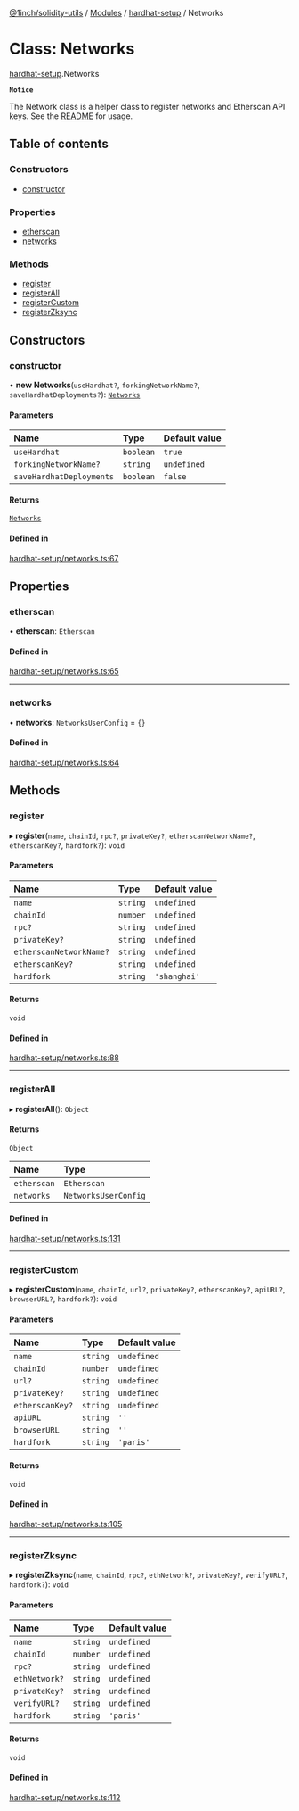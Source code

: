 [@1inch/solidity-utils](../README.md) / [Modules](../modules.md) / [hardhat-setup](../modules/hardhat_setup.md) / Networks

# Class: Networks

[hardhat-setup](../modules/hardhat_setup.md).Networks

**`Notice`**

The Network class is a helper class to register networks and Etherscan API keys.
See the [README](https://github.com/1inch/solidity-utils/tree/master/hardhat-setup/README.md) for usage.

## Table of contents

### Constructors

- [constructor](hardhat_setup.Networks.md#constructor)

### Properties

- [etherscan](hardhat_setup.Networks.md#etherscan)
- [networks](hardhat_setup.Networks.md#networks)

### Methods

- [register](hardhat_setup.Networks.md#register)
- [registerAll](hardhat_setup.Networks.md#registerall)
- [registerCustom](hardhat_setup.Networks.md#registercustom)
- [registerZksync](hardhat_setup.Networks.md#registerzksync)

## Constructors

### constructor

• **new Networks**(`useHardhat?`, `forkingNetworkName?`, `saveHardhatDeployments?`): [`Networks`](hardhat_setup.Networks.md)

#### Parameters

| Name | Type | Default value |
| :------ | :------ | :------ |
| `useHardhat` | `boolean` | `true` |
| `forkingNetworkName?` | `string` | `undefined` |
| `saveHardhatDeployments` | `boolean` | `false` |

#### Returns

[`Networks`](hardhat_setup.Networks.md)

#### Defined in

[hardhat-setup/networks.ts:67](https://github.com/1inch/solidity-utils/blob/c062712/hardhat-setup/networks.ts#L67)

## Properties

### etherscan

• **etherscan**: `Etherscan`

#### Defined in

[hardhat-setup/networks.ts:65](https://github.com/1inch/solidity-utils/blob/c062712/hardhat-setup/networks.ts#L65)

___

### networks

• **networks**: `NetworksUserConfig` = `{}`

#### Defined in

[hardhat-setup/networks.ts:64](https://github.com/1inch/solidity-utils/blob/c062712/hardhat-setup/networks.ts#L64)

## Methods

### register

▸ **register**(`name`, `chainId`, `rpc?`, `privateKey?`, `etherscanNetworkName?`, `etherscanKey?`, `hardfork?`): `void`

#### Parameters

| Name | Type | Default value |
| :------ | :------ | :------ |
| `name` | `string` | `undefined` |
| `chainId` | `number` | `undefined` |
| `rpc?` | `string` | `undefined` |
| `privateKey?` | `string` | `undefined` |
| `etherscanNetworkName?` | `string` | `undefined` |
| `etherscanKey?` | `string` | `undefined` |
| `hardfork` | `string` | `'shanghai'` |

#### Returns

`void`

#### Defined in

[hardhat-setup/networks.ts:88](https://github.com/1inch/solidity-utils/blob/c062712/hardhat-setup/networks.ts#L88)

___

### registerAll

▸ **registerAll**(): `Object`

#### Returns

`Object`

| Name | Type |
| :------ | :------ |
| `etherscan` | `Etherscan` |
| `networks` | `NetworksUserConfig` |

#### Defined in

[hardhat-setup/networks.ts:131](https://github.com/1inch/solidity-utils/blob/c062712/hardhat-setup/networks.ts#L131)

___

### registerCustom

▸ **registerCustom**(`name`, `chainId`, `url?`, `privateKey?`, `etherscanKey?`, `apiURL?`, `browserURL?`, `hardfork?`): `void`

#### Parameters

| Name | Type | Default value |
| :------ | :------ | :------ |
| `name` | `string` | `undefined` |
| `chainId` | `number` | `undefined` |
| `url?` | `string` | `undefined` |
| `privateKey?` | `string` | `undefined` |
| `etherscanKey?` | `string` | `undefined` |
| `apiURL` | `string` | `''` |
| `browserURL` | `string` | `''` |
| `hardfork` | `string` | `'paris'` |

#### Returns

`void`

#### Defined in

[hardhat-setup/networks.ts:105](https://github.com/1inch/solidity-utils/blob/c062712/hardhat-setup/networks.ts#L105)

___

### registerZksync

▸ **registerZksync**(`name`, `chainId`, `rpc?`, `ethNetwork?`, `privateKey?`, `verifyURL?`, `hardfork?`): `void`

#### Parameters

| Name | Type | Default value |
| :------ | :------ | :------ |
| `name` | `string` | `undefined` |
| `chainId` | `number` | `undefined` |
| `rpc?` | `string` | `undefined` |
| `ethNetwork?` | `string` | `undefined` |
| `privateKey?` | `string` | `undefined` |
| `verifyURL?` | `string` | `undefined` |
| `hardfork` | `string` | `'paris'` |

#### Returns

`void`

#### Defined in

[hardhat-setup/networks.ts:112](https://github.com/1inch/solidity-utils/blob/c062712/hardhat-setup/networks.ts#L112)
